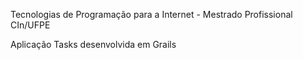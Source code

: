 Tecnologias de Programação para a Internet - Mestrado Profissional CIn/UFPE

Aplicação Tasks desenvolvida em Grails
